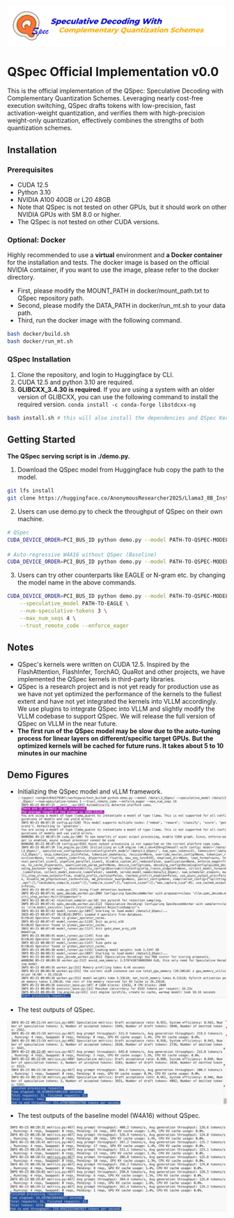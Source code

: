![alt text](figs/image-3.png)
# QSpec Official Implementation v0.0 
This is the official implementation of the QSpec: Speculative Decoding with Complementary Quantization Schemes. Leveraging nearly cost-free execution switching, QSpec drafts tokens with low-precision, fast activation-weight quantization, and verifies them with high-precision weight-only quantization, effectively combines the strengths of both quantization schemes.

## Installation
### Prerequisites
- CUDA 12.5
- Python 3.10
- NVIDIA A100 40GB or L20 48GB
- Note that QSpec is not tested on other GPUs, but it should work on other NVIDIA GPUs with SM 8.0 or higher.
- The QSpec is not tested on other CUDA versions.

### Optional: Docker
Highly recommended to use a **virtual** environment and **a Docker container** for the installation and tests. The docker image is based on the official NVIDIA container, if you want to use the image, please refer to the docker directory. 

* First, please modify the MOUNT_PATH in docker/mount_path.txt to QSpec repository path. 
* Second, please modify the DATA_PATH in docker/run_mt.sh to your data path. 
* Third, run the docker image with the following command. 
```bash
bash docker/build.sh
bash docker/run_mt.sh
```
### QSpec Installation
1. Clone the repository, and login to Huggingface by CLI.
2. CUDA 12.5 and python 3.10 are required.
3. **GLIBCXX_3.4.30 is required**. If you are using a system with an older version of GLIBCXX, you can use the following command to install the required version. ``` conda install -c conda-forge libstdcxx-ng ```

```bash
bash install.sh # this will also install the dependencies and QSpec Kernels, the download and compile tasks usually take up to 40 minutes due to the vLLM and CUTLASS projects' long compilation time, and the actual time may vary depending on the machine.
```

## Getting Started
**The QSpec serving script is in ./demo.py.** 
1. Download the QSpec model from Huggingface hub copy the path to the model.
```bash
git lfs install
git clone https://huggingface.co/AnonymousResearcher2025/Llama3_8B_Instruct_QSpec
```
2. Users can use demo.py to check the throughput of QSpec on their own machine.
```bash
# QSpec
CUDA_DEVICE_ORDER=PCI_BUS_ID python demo.py --model PATH-TO-QSPEC-MODEL  --speculative_model PATH-TO-QSPEC-MODEL(Same as the former)      --num-speculative-tokens 3   --max_num_seqs 4  --trust_remote_code --enforce_eager

# Auto-regressive W4A16 without QSpec (Baseline)
CUDA_DEVICE_ORDER=PCI_BUS_ID python demo.py --model PATH-TO-QSPEC-MODEL  --max_num_seqs 4  --trust_remote_code --enforce_eager 
```

3. Users can try other counterparts like EAGLE or N-gram etc. by changing the model name in the above commands.
```bash
CUDA_DEVICE_ORDER=PCI_BUS_ID python demo.py --model PATH-TO-QSPEC-MODEL \
    --speculative_model PATH-TO-EAGLE \
    --num-speculative-tokens 3 \
    --max_num_seqs 4 \
    --trust_remote_code --enforce_eager
```    


## Notes
- QSpec's kernels were written on CUDA 12.5. Inspired by the FlashAttention, FlashInfer, TorchAO, QuaRot and other projects, we have implemented the QSpec kernels in third-party libraries.
- QSpec is a research project and is not yet ready for production use as we have not yet optimized the performance of the kernels to the fullest extent and have not yet integrated the kernels into VLLM accordingly. We use plugins to integrate QSpec into VLLM and slightly modify the VLLM codebase to support QSpec. We will release the full version of QSpec on VLLM in the near future.
- **The first run of the QSpec model may be slow due to the auto-tuning process for linear layers on different/specific target GPUs. But the optimized kernels will be cached for future runs. It takes about 5 to 10 minutes in our machine**

## Demo Figures

- Initializing the QSpec model and vLLM framework.
![Initializing](figs/image.png)

- The test outputs of QSpec.

![alt text](figs/image-1.png)

- The test outputs of the baseline model (W4A16) without QSpec.

![alt text](figs/image-2.png)
